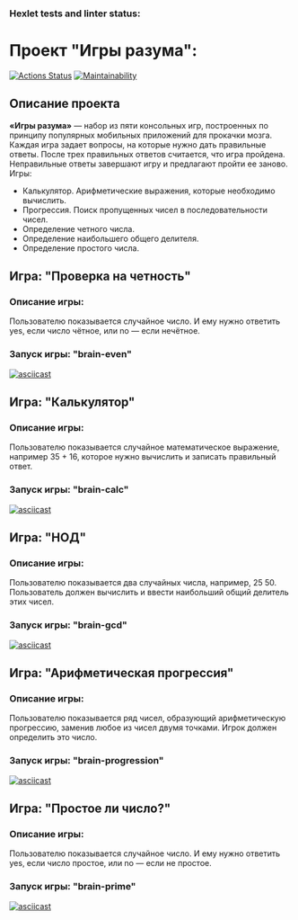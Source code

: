 ### Hexlet tests and linter status:
# Проект "Игры разума":
[![Actions Status](https://github.com/SkripnikovOV/frontend-project-44/workflows/hexlet-check/badge.svg)](https://github.com/SkripnikovOV/frontend-project-44/actions)
[![Maintainability](https://api.codeclimate.com/v1/badges/9c2ccc4b9c557cb2917f/maintainability)](https://codeclimate.com/github/SkripnikovOV/frontend-project-44/maintainability)

## Описание проекта
__«Игры разума»__ — набор из пяти консольных игр, построенных по принципу популярных мобильных приложений для прокачки мозга. Каждая игра задает вопросы, на которые нужно дать правильные ответы. После трех правильных ответов считается, что игра пройдена. Неправильные ответы завершают игру и предлагают пройти ее заново. Игры:

* Калькулятор. Арифметические выражения, которые необходимо вычислить.
* Прогрессия. Поиск пропущенных чисел в последовательности чисел.
* Определение четного числа.
* Определение наибольшего общего делителя.
* Определение простого числа.

## Игра: "Проверка на четность"
### Описание игры:
Пользователю показывается случайное число. И ему нужно ответить yes, если число чётное, или no — если нечётное.
### Запуск игры: __"brain-even"__
[![asciicast](https://asciinema.org/a/6KTGUTnBt6dV169hI6P9cJvL1.svg)](https://asciinema.org/a/6KTGUTnBt6dV169hI6P9cJvL1)


## Игра: "Калькулятор"
### Описание игры:
Пользователю показывается случайное математическое выражение, например 35 + 16, которое нужно вычислить и записать правильный ответ.
### Запуск игры: __"brain-calc"__
[![asciicast](https://asciinema.org/a/wV3tPSWxhjHtSPA0GXlsrfPEB.svg)](https://asciinema.org/a/wV3tPSWxhjHtSPA0GXlsrfPEB)

## Игра: "НОД"
### Описание игры:
Пользователю показывается два случайных числа, например, 25 50. Пользователь должен вычислить и ввести наибольший общий делитель этих чисел.
### Запуск игры: __"brain-gcd"__
[![asciicast](https://asciinema.org/a/GiCF75ByJBbulvoylAHYgmr3I.svg)](https://asciinema.org/a/GiCF75ByJBbulvoylAHYgmr3I)

## Игра: "Арифметическая прогрессия"
### Описание игры:
Пользователю показывается ряд чисел, образующий арифметическую прогрессию, заменив любое из чисел двумя точками. Игрок должен определить это число.
### Запуск игры: __"brain-progression"__
[![asciicast](https://asciinema.org/a/Vw9UqzUQhTBg7toCt82qsXta6.svg)](https://asciinema.org/a/Vw9UqzUQhTBg7toCt82qsXta6)

## Игра: "Простое ли число?"
### Описание игры:
Пользователю показывается случайное число. И ему нужно ответить yes, если число простое, или no — если не простое.
### Запуск игры: __"brain-prime"__
[![asciicast](https://asciinema.org/a/0v5k7sPwfzY1Aj4bD7UYO0rqL.svg)](https://asciinema.org/a/0v5k7sPwfzY1Aj4bD7UYO0rqL)